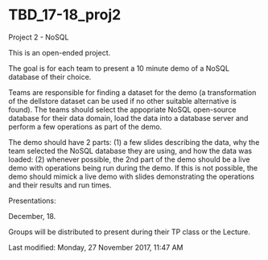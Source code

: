 # TBD_17-18_proj2
Project 2 - NoSQL

This is an open-ended project.

The goal is for each team to present a 10 minute demo of a NoSQL database of their choice.

Teams are responsible for finding a dataset for the demo (a transformation of the dellstore dataset can be used if no other suitable alternative is found). The teams should select the appopriate NoSQL open-source database for their data domain, load the data into a database server and perform a few operations as part of the demo.

The demo should have 2 parts: (1) a few slides describing the data, why the team selected the NoSQL database they are using, and how the data was loaded: (2) whenever possible, the 2nd part of the demo should be a live demo with operations being run during the demo. If this is not possible, the demo should mimick a live demo with slides demonstrating the operations and their results and run times.

 Presentations:

December, 18.

Groups will be distributed to present during their TP class or the Lecture.

Last modified: Monday, 27 November 2017, 11:47 AM
